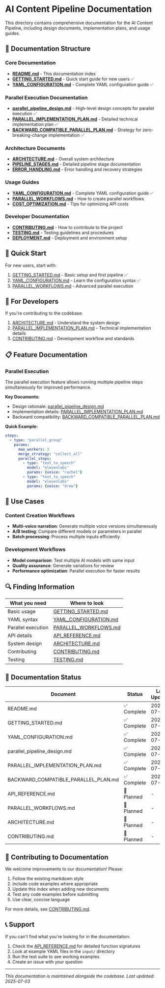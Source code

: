 # AI Content Pipeline Documentation

This directory contains comprehensive documentation for the AI Content Pipeline, including design documents, implementation plans, and usage guides.

## 📁 Documentation Structure

### Core Documentation

- **[README.md](README.md)** - This documentation index
- **[GETTING_STARTED.md](GETTING_STARTED.md)** - Quick start guide for new users ✅
- **[YAML_CONFIGURATION.md](YAML_CONFIGURATION.md)** - Complete YAML configuration guide ✅

### Parallel Execution Documentation

- **[parallel_pipeline_design.md](parallel_pipeline_design.md)** - High-level design concepts for parallel execution ✅
- **[PARALLEL_IMPLEMENTATION_PLAN.md](PARALLEL_IMPLEMENTATION_PLAN.md)** - Detailed technical implementation plan ✅
- **[BACKWARD_COMPATIBLE_PARALLEL_PLAN.md](BACKWARD_COMPATIBLE_PARALLEL_PLAN.md)** - Strategy for zero-breaking-change implementation ✅

### Architecture Documents

- **[ARCHITECTURE.md](ARCHITECTURE.md)** - Overall system architecture
- **[PIPELINE_STAGES.md](PIPELINE_STAGES.md)** - Detailed pipeline stage documentation
- **[ERROR_HANDLING.md](ERROR_HANDLING.md)** - Error handling and recovery strategies

### Usage Guides

- **[YAML_CONFIGURATION.md](YAML_CONFIGURATION.md)** - Complete YAML configuration guide ✅
- **[PARALLEL_WORKFLOWS.md](PARALLEL_WORKFLOWS.md)** - How to create parallel workflows
- **[COST_OPTIMIZATION.md](COST_OPTIMIZATION.md)** - Tips for optimizing API costs

### Developer Documentation

- **[CONTRIBUTING.md](CONTRIBUTING.md)** - How to contribute to the project
- **[TESTING.md](TESTING.md)** - Testing guidelines and procedures
- **[DEPLOYMENT.md](DEPLOYMENT.md)** - Deployment and environment setup

## 🚀 Quick Start

For new users, start with:
1. [GETTING_STARTED.md](GETTING_STARTED.md) - Basic setup and first pipeline ✅
2. [YAML_CONFIGURATION.md](YAML_CONFIGURATION.md) - Learn the configuration syntax ✅
3. [PARALLEL_WORKFLOWS.md](PARALLEL_WORKFLOWS.md) - Advanced parallel execution

## 🔧 For Developers

If you're contributing to the codebase:
1. [ARCHITECTURE.md](ARCHITECTURE.md) - Understand the system design
2. [PARALLEL_IMPLEMENTATION_PLAN.md](PARALLEL_IMPLEMENTATION_PLAN.md) - Technical implementation details
3. [CONTRIBUTING.md](CONTRIBUTING.md) - Development workflow and standards

## 📋 Feature Documentation

### Parallel Execution
The parallel execution feature allows running multiple pipeline steps simultaneously for improved performance.

**Key Documents:**
- Design rationale: [parallel_pipeline_design.md](parallel_pipeline_design.md)
- Implementation details: [PARALLEL_IMPLEMENTATION_PLAN.md](PARALLEL_IMPLEMENTATION_PLAN.md)
- Backward compatibility: [BACKWARD_COMPATIBLE_PARALLEL_PLAN.md](BACKWARD_COMPATIBLE_PARALLEL_PLAN.md)

**Quick Example:**
```yaml
steps:
  - type: "parallel_group"
    params:
      max_workers: 3
      merge_strategy: "collect_all"
      parallel_steps:
        - type: "text_to_speech"
          model: "elevenlabs"
          params: {voice: "rachel"}
        - type: "text_to_speech"
          model: "elevenlabs"
          params: {voice: "drew"}
```

## 🎯 Use Cases

### Content Creation Workflows
- **Multi-voice narration**: Generate multiple voice versions simultaneously
- **A/B testing**: Compare different models or parameters in parallel
- **Batch processing**: Process multiple inputs efficiently

### Development Workflows
- **Model comparison**: Test multiple AI models with same input
- **Quality assurance**: Generate variations for review
- **Performance optimization**: Parallel execution for faster results

## 🔍 Finding Information

| What you need | Where to look |
|---------------|---------------|
| Basic usage | [GETTING_STARTED.md](GETTING_STARTED.md) |
| YAML syntax | [YAML_CONFIGURATION.md](YAML_CONFIGURATION.md) |
| Parallel execution | [PARALLEL_WORKFLOWS.md](PARALLEL_WORKFLOWS.md) |
| API details | [API_REFERENCE.md](API_REFERENCE.md) |
| System design | [ARCHITECTURE.md](ARCHITECTURE.md) |
| Contributing | [CONTRIBUTING.md](CONTRIBUTING.md) |
| Testing | [TESTING.md](TESTING.md) |

## 📝 Documentation Status

| Document | Status | Last Updated |
|----------|--------|--------------|
| README.md | ✅ Complete | 2025-07-03 |
| GETTING_STARTED.md | ✅ Complete | 2025-07-03 |
| YAML_CONFIGURATION.md | ✅ Complete | 2025-07-03 |
| parallel_pipeline_design.md | ✅ Complete | 2025-07-03 |
| PARALLEL_IMPLEMENTATION_PLAN.md | ✅ Complete | 2025-07-03 |
| BACKWARD_COMPATIBLE_PARALLEL_PLAN.md | ✅ Complete | 2025-07-03 |
| API_REFERENCE.md | 🚧 Planned | - |
| PARALLEL_WORKFLOWS.md | 🚧 Planned | - |
| ARCHITECTURE.md | 🚧 Planned | - |
| CONTRIBUTING.md | 🚧 Planned | - |

## 🤝 Contributing to Documentation

We welcome improvements to our documentation! Please:

1. Follow the existing markdown style
2. Include code examples where appropriate
3. Update this index when adding new documents
4. Test any code examples before submitting
5. Use clear, concise language

For more details, see [CONTRIBUTING.md](CONTRIBUTING.md).

## 📞 Support

If you can't find what you're looking for in the documentation:

1. Check the [API_REFERENCE.md](API_REFERENCE.md) for detailed function signatures
2. Look at example YAML files in the `input/` directory
3. Run the test suite to see working examples
4. Create an issue with your question

---

*This documentation is maintained alongside the codebase. Last updated: 2025-07-03*